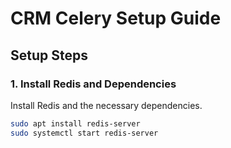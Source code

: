 # CRM Celery Setup Guide

## Setup Steps

### 1. Install Redis and Dependencies
Install Redis and the necessary dependencies.

```bash
sudo apt install redis-server
sudo systemctl start redis-server
